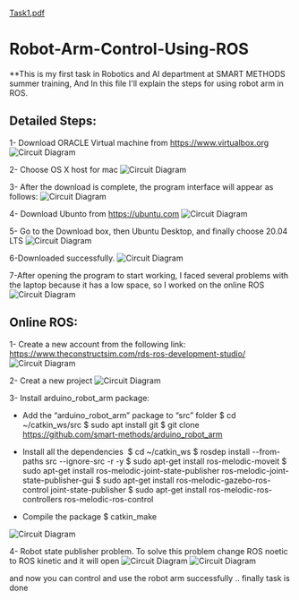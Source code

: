 [Task1.pdf](https://github.com/bedaromar/Robot-Arm-Control-Using-ROS/files/7002834/Task1.pdf)
# Robot-Arm-Control-Using-ROS
**This is my first task in Robotics and AI department at SMART METHODS summer training, And In this file I'll explain the steps for using robot arm in ROS.

## Detailed Steps:

1- Download ORACLE Virtual machine from https://www.virtualbox.org
![Circuit Diagram](https://github.com/bedaromar/Robot-Arm-Control-Using-ROS/blob/main/Simulation%20imgs/Screenshot%201443-01-10%20at%2001.21.51.png)

2- Choose OS X host for mac
![Circuit Diagram](https://github.com/bedaromar/Robot-Arm-Control-Using-ROS/blob/main/Simulation%20imgs/Screenshot%201443-01-10%20at%2001.22.06.png)

3- After the download is complete, the program interface will appear as follows:
![Circuit Diagram](https://github.com/bedaromar/Robot-Arm-Control-Using-ROS/blob/main/Simulation%20imgs/Screenshot%201443-01-10%20at%2001.22.19.png)

4- Download Ubunto from https://ubuntu.com
![Circuit Diagram](https://github.com/bedaromar/Robot-Arm-Control-Using-ROS/blob/main/Simulation%20imgs/Screenshot%201443-01-10%20at%2001.22.31.png)

5- Go to the Download box, then Ubuntu Desktop, and finally choose 20.04 LTS
![Circuit Diagram](https://github.com/bedaromar/Robot-Arm-Control-Using-ROS/blob/main/Simulation%20imgs/Screenshot%201443-01-10%20at%2001.22.48.png)

6-Downloaded successfully.
![Circuit Diagram](https://github.com/bedaromar/Robot-Arm-Control-Using-ROS/blob/main/Simulation%20imgs/Screenshot%201443-01-10%20at%2001.23.02.png)

7-After opening the program to start working, I  faced several problems with the laptop because it has a low space, so I worked on the online ROS
![Circuit Diagram](https://github.com/bedaromar/Robot-Arm-Control-Using-ROS/blob/main/Simulation%20imgs/Screenshot%201443-01-10%20at%2001.23.14.png)


## Online ROS:
1- Create a new account from the following link: https://www.theconstructsim.com/rds-ros-development-studio/
![Circuit Diagram](https://github.com/bedaromar/Robot-Arm-Control-Using-ROS/blob/main/Simulation%20imgs/Screenshot%201443-01-10%20at%2001.23.31.png)

2- Creat a new project
![Circuit Diagram](https://github.com/bedaromar/Robot-Arm-Control-Using-ROS/blob/main/Simulation%20imgs/Screenshot%201443-01-10%20at%2001.23.41.png)

3- Install arduino_robot_arm package:

- Add the “arduino_robot_arm” package to “src” folder
	$ cd ~/catkin_ws/src
	$ sudo apt install git
	$ git clone https://github.com/smart-methods/arduino_robot_arm 

- Install all the dependencies 
	$ cd ~/catkin_ws
	$ rosdep install --from-paths src --ignore-src -r -y
	$ sudo apt-get install ros-melodic-moveit
	$ sudo apt-get install ros-melodic-joint-state-publisher ros-melodic-joint-state-publisher-gui
	$ sudo apt-get install ros-melodic-gazebo-ros-control joint-state-publisher
	$ sudo apt-get install ros-melodic-ros-controllers ros-melodic-ros-control

- Compile the package
  $ catkin_make

![Circuit Diagram](https://github.com/bedaromar/Robot-Arm-Control-Using-ROS/blob/main/Simulation%20imgs/Screenshot%201443-01-10%20at%2001.23.57.png)

4- Robot state publisher problem.
To solve this problem change ROS noetic to ROS kinetic and it will open
![Circuit Diagram](https://github.com/bedaromar/Robot-Arm-Control-Using-ROS/blob/main/Simulation%20imgs/Screenshot%201443-01-10%20at%2001.24.10.png)
![Circuit Diagram](https://github.com/bedaromar/Robot-Arm-Control-Using-ROS/blob/main/Simulation%20imgs/Screenshot%201443-01-10%20at%2001.24.23.png)


and now you can control and use the robot arm successfully ..
finally task is done 
